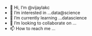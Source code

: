 - 👋 Hi, I’m @vijaylakc
- 👀 I’m interested in ...data@science
- 🌱 I’m currently learning ...datascience
- 💞️ I’m looking to collaborate on ...
- 📫 How to reach me ...

<!---
vijaylakc/vijaylakc is a ✨ special ✨ repository because its `README.md` (this file) appears on your GitHub profile.
You can click the Preview link to take a look at your changes.
--->

